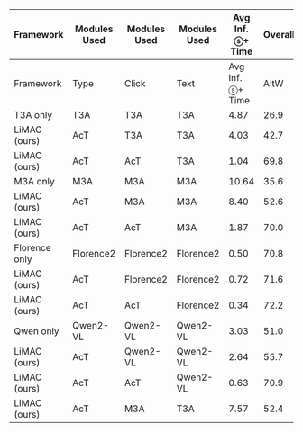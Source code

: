 | Framework | Modules Used | Modules Used | Modules Used | Avg Inf. ⓢ+ Time | Overall↑ | Overall↑ |
| --- | --- | --- | --- | --- | --- | --- |
| Framework | Type | Click | Text | Avg Inf. ⓢ+ Time | AitW | AndCtrl |
| T3A only | T3A | T3A | T3A | 4.87 | 26.9 | 53.1 |
| LiMAC (ours) | AcT | T3A | T3A | 4.03 | 42.7 | 65.4 |
| LiMAC (ours) | AcT | AcT | T3A | 1.04 | 69.8 | 63.2 |
| M3A only | M3A | M3A | M3A | 10.64 | 35.6 | 57.5 |
| LiMAC (ours) | AcT | M3A | M3A | 8.40 | 52.6 | 66.8 |
| LiMAC (ours) | AcT | AcT | M3A | 1.87 | 70.0 | 62.5 |
| Florence only | Florence2 | Florence2 | Florence2 | 0.50 | 70.8 | 57.0 |
| LiMAC (ours) | AcT | Florence2 | Florence2 | 0.72 | 71.6 | 61.1 |
| LiMAC (ours) | AcT | AcT | Florence2 | 0.34 | 72.2 | 63.1 |
| Qwen only | Qwen2-VL | Qwen2-VL | Qwen2-VL | 3.03 | 51.0 | 52.2 |
| LiMAC (ours) | AcT | Qwen2-VL | Qwen2-VL | 2.64 | 55.7 | 59.1 |
| LiMAC (ours) | AcT | AcT | Qwen2-VL | 0.63 | 70.9 | 62.5 |
| LiMAC (ours) | AcT | M3A | T3A | 7.57 | 52.4 | 67.4 |
